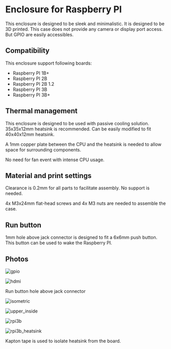 # Enclosure for Raspberry PI

This enclosure is designed to be sleek and minimalistic. It is designed to be 3D printed. This case does not provide any camera or display port access. But GPIO are easily accessibles.

## Compatibility
This enclosure support following boards:

* Raspberry PI 1B+
* Raspberry PI 2B
* Raspberry PI 2B 1.2
* Raspberry PI 3B
* Raspberry PI 3B+

## Thermal management
This enclosure is designed to be used with passive cooling solution. 35x35x12mm heatsink is recommended. Can be easily modified to fit 40x40x12mm heatsink.

A 1mm copper plate between the CPU and the heatsink is needed to allow space for surrounding components.

No need for fan event with intense CPU usage.

## Material and print settings
Clearance is 0.2mm for all parts to facilitate assembly. No support is needed.

4x M3x24mm flat-head screws and 4x M3 nuts are needed to assemble the case.

## Run button
1mm hole above jack connector is designed to fit a 6x6mm push button. This button can be used to wake the Raspberry PI.

## Photos
![gpio](https://github.com/AntoninPvr/RPI_3Bplus_passive_enclosure/blob/main/images/gpio.jpg?raw=true)

![hdmi](https://github.com/AntoninPvr/RPI_3Bplus_passive_enclosure/blob/main/images/hdmi.jpg?raw=true)

Run button hole above jack connector

![isometric](https://github.com/AntoninPvr/RPI_3Bplus_passive_enclosure/blob/main/images/isometric.jpg?raw=true)

![upper_inside](https://github.com/AntoninPvr/RPI_3Bplus_passive_enclosure/blob/main/images/upper_inside.jpg?raw=true)

![rpi3b](https://github.com/AntoninPvr/RPI_3Bplus_passive_enclosure/blob/main/images/rpi3b.jpg?raw=true)

![rpi3b_heatsink](https://github.com/AntoninPvr/RPI_3Bplus_passive_enclosure/blob/main/images/rpi3b_heatsink.jpg?raw=true)

Kapton tape is used to isolate heatsink from the board.